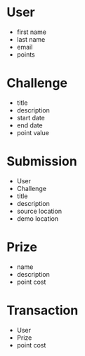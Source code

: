 # User

* first name
* last name
* email
* points

# Challenge

* title
* description
* start date
* end date
* point value

# Submission

* User
* Challenge
* title
* description
* source location
* demo location

# Prize

* name
* description
* point cost

# Transaction

* User
* Prize
* point cost